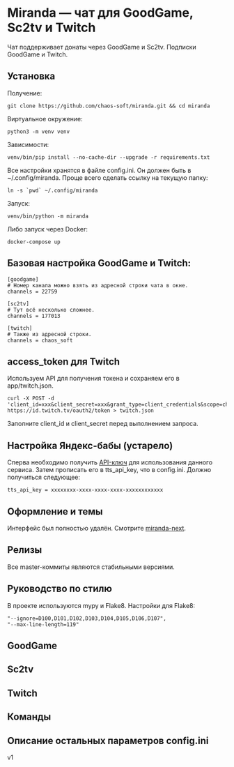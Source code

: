 # Miranda — чат для GoodGame, Sc2tv и Twitch

Чат поддерживает донаты через GoodGame и Sc2tv.
Подписки GoodGame и Twitch.

## Установка

Получение:

    git clone https://github.com/chaos-soft/miranda.git && cd miranda

Виртуальное окружение:

    python3 -m venv venv

Зависимости:

    venv/bin/pip install --no-cache-dir --upgrade -r requirements.txt

Все настройки хранятся в файле config.ini.
Он должен быть в ~/.config/miranda.
Проще всего сделать ссылку на текущую папку:

    ln -s `pwd` ~/.config/miranda

Запуск:

    venv/bin/python -m miranda

Либо запуск через Docker:

    docker-compose up

## Базовая настройка GoodGame и Twitch:

    [goodgame]
    # Номер канала можно взять из адресной строки чата в окне.
    channels = 22759

    [sc2tv]
    # Тут всё несколько сложнее.
    channels = 177013

    [twitch]
    # Также из адресной строки.
    channels = chaos_soft

## access_token для Twitch

Используем API для получения токена и сохраняем его в app/twitch.json.

    curl -X POST -d 'client_id=xxx&client_secret=xxx&grant_type=client_credentials&scope=chat:read' https://id.twitch.tv/oauth2/token > twitch.json

Заполните client_id и client_secret перед выполнением запроса.

## Настройка Яндекс-бабы (устарело)

Сперва необходимо получить [API-ключ](https://tech.yandex.ru/speechkit/jsapi/)
для использования данного сервиса.
Затем прописать его в tts_api_key, что в config.ini.
Должно получиться следующее:

    tts_api_key = xxxxxxxx-xxxx-xxxx-xxxx-xxxxxxxxxxxx

## Оформление и темы

Интерфейс был полностью удалён.
Смотрите [miranda-next](https://github.com/chaos-soft/miranda-next).

## Релизы

Все master-коммиты являются стабильными версиями.

## Руководство по стилю

В проекте используются mypy и Flake8. Настройки для Flake8:

    "--ignore=D100,D101,D102,D103,D104,D105,D106,D107",
    "--max-line-length=119"

## GoodGame
## Sc2tv
## Twitch
## Команды
## Описание остальных параметров config.ini

v1
